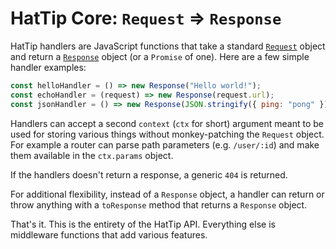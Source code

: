 # HatTip Core: `Request` => `Response`

HatTip handlers are JavaScript functions that take a standard [`Request`](https://developer.mozilla.org/en-US/docs/Web/API/Request) object and return a [`Response`](https://developer.mozilla.org/en-US/docs/Web/API/Response) object (or a `Promise` of one). Here are a few simple handler examples:

```js
const helloHandler = () => new Response("Hello world!");
const echoHandler = (request) => new Response(request.url);
const jsonHandler = () => new Response(JSON.stringify({ ping: "pong" }));
```

Handlers can accept a second `context` (`ctx` for short) argument meant to be used for storing various things without monkey-patching the `Request` object. For example a router can parse path parameters (e.g. `/user/:id`) and make them available in the `ctx.params` object.

If the handlers doesn't return a response, a generic `404` is returned.

For additional flexibility, instead of a `Response` object, a handler can return or throw anything with a `toResponse` method that returns a `Response` object.

That's it. This is the entirety of the HatTip API. Everything else is middleware functions that add various features.
